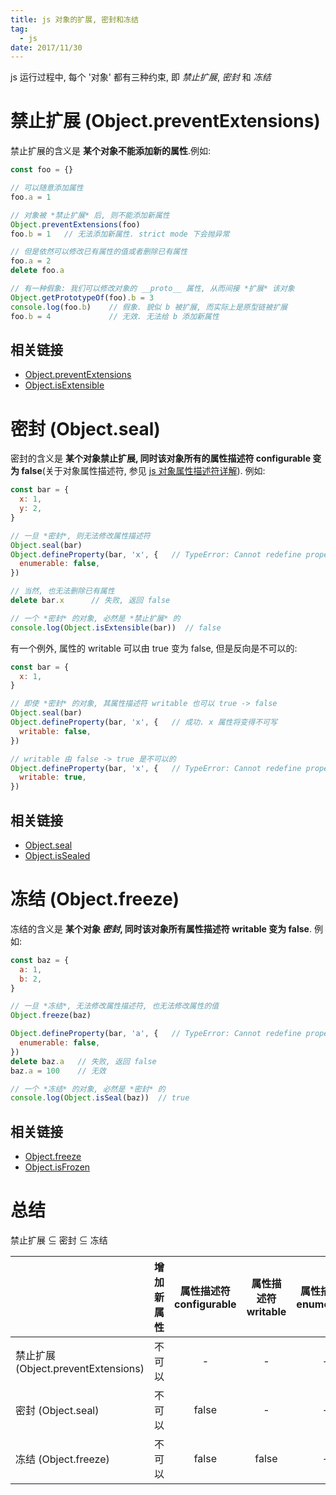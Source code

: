 ```yaml
---
title: js 对象的扩展, 密封和冻结
tag:
  - js
date: 2017/11/30
---
```


js 运行过程中, 每个 '对象' 都有三种约束, 即 *禁止扩展*, *密封* 和 *冻结*

# 禁止扩展 (Object.preventExtensions)
禁止扩展的含义是 **某个对象不能添加新的属性**.例如:
```js
const foo = {}

// 可以随意添加属性
foo.a = 1  

// 对象被 *禁止扩展* 后, 则不能添加新属性
Object.preventExtensions(foo)
foo.b = 1   // 无法添加新属性. strict mode 下会抛异常

// 但是依然可以修改已有属性的值或者删除已有属性
foo.a = 2
delete foo.a

// 有一种假象: 我们可以修改对象的 __proto__ 属性, 从而间接 *扩展* 该对象
Object.getPrototypeOf(foo).b = 3
console.log(foo.b)    // 假象. 貌似 b 被扩展, 而实际上是原型链被扩展
foo.b = 4             // 无效. 无法给 b 添加新属性
```

## 相关链接
* [Object.preventExtensions](https://developer.mozilla.org/zh-CN/docs/Web/JavaScript/Reference/Global_Objects/Object/preventExtensions)
* [Object.isExtensible](https://developer.mozilla.org/zh-CN/docs/Web/JavaScript/Reference/Global_Objects/Object/isExtensible)

# 密封 (Object.seal)
密封的含义是 **某个对象禁止扩展, 同时该对象所有的属性描述符 configurable 变为 false**(关于对象属性描述符, 参见 [js 对象属性描述符详解](http://js.walfud.com/js-%E5%AF%B9%E8%B1%A1%E5%B1%9E%E6%80%A7%E6%8F%8F%E8%BF%B0%E7%AC%A6%E8%AF%A6%E8%A7%A3/)). 例如:
```js
const bar = {
  x: 1,
  y: 2,
}

// 一旦 *密封*, 则无法修改属性描述符
Object.seal(bar)
Object.defineProperty(bar, 'x', {   // TypeError: Cannot redefine property: x
  enumerable: false,
})

// 当然, 也无法删除已有属性
delete bar.x      // 失败, 返回 false

// 一个 *密封* 的对象, 必然是 *禁止扩展* 的
console.log(Object.isExtensible(bar))  // false
```

有一个例外, 属性的 writable 可以由 true 变为 false, 但是反向是不可以的:
```js
const bar = {
  x: 1,
}

// 即使 *密封* 的对象, 其属性描述符 writable 也可以 true -> false 
Object.seal(bar)
Object.defineProperty(bar, 'x', {   // 成功. x 属性将变得不可写
  writable: false,
})

// writable 由 false -> true 是不可以的
Object.defineProperty(bar, 'x', {   // TypeError: Cannot redefine property: x
  writable: true,
})
```

## 相关链接
* [Object.seal](https://developer.mozilla.org/zh-CN/docs/Web/JavaScript/Reference/Global_Objects/Object/seal)
* [Object.isSealed](https://developer.mozilla.org/zh-CN/docs/Web/JavaScript/Reference/Global_Objects/Object/isSealed)


# 冻结 (Object.freeze)
冻结的含义是 **某个对象 *密封*, 同时该对象所有属性描述符 writable 变为 false**. 例如:
```js
const baz = {
  a: 1,
  b: 2,
}

// 一旦 *冻结*, 无法修改属性描述符, 也无法修改属性的值
Object.freeze(baz)

Object.defineProperty(bar, 'a', {   // TypeError: Cannot redefine property: a
  enumerable: false,
})
delete baz.a   // 失败, 返回 false
baz.a = 100    // 无效

// 一个 *冻结* 的对象, 必然是 *密封* 的
console.log(Object.isSeal(baz))  // true
```

## 相关链接
* [Object.freeze](https://developer.mozilla.org/zh-CN/docs/Web/JavaScript/Reference/Global_Objects/Object/freeze)
* [Object.isFrozen](https://developer.mozilla.org/zh-CN/docs/Web/JavaScript/Reference/Global_Objects/Object/isFrozen)

# 总结
禁止扩展 ⊆ 密封 ⊆ 冻结

|         | 增加新属性 | 属性描述符 configurable | 属性描述符 writable | 属性描述符 enumerable | 属性的值 (value) |
|-|:-:|:-:|:-:|:-:|:-:|
| 禁止扩展 (Object.preventExtensions) | 不可以 | - | - | - | - |
| 密封 (Object.seal) | 不可以 | false | - | - | - |
| 冻结 (Object.freeze) | 不可以 | false | false | - | - |